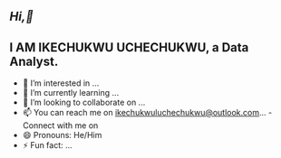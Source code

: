*Hi,👋*
-
I AM IKECHUKWU UCHECHUKWU, **a Data Analyst.**
-
- 👀 I’m interested in ...
- 🌱 I’m currently learning ...
- 💞️ I’m looking to collaborate on ...
- 📫 You can reach me on ikechukwuluchechukwu@outlook.com...
-Connect with me on 
- 😄 Pronouns: He/Him
- ⚡ Fun fact: ...

